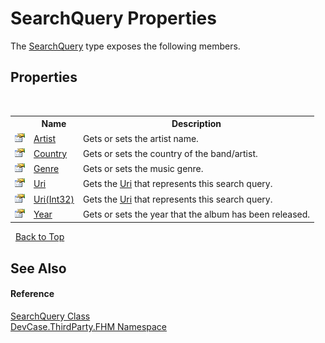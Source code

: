 # SearchQuery Properties
 

The <a href="T_DevCase_ThirdParty_FHM_SearchQuery">SearchQuery</a> type exposes the following members.


## Properties
&nbsp;<table><tr><th></th><th>Name</th><th>Description</th></tr><tr><td>![Public property](media/pubproperty.gif "Public property")</td><td><a href="P_DevCase_ThirdParty_FHM_SearchQuery_Artist">Artist</a></td><td>
Gets or sets the artist name.</td></tr><tr><td>![Public property](media/pubproperty.gif "Public property")</td><td><a href="P_DevCase_ThirdParty_FHM_SearchQuery_Country">Country</a></td><td>
Gets or sets the country of the band/artist.</td></tr><tr><td>![Public property](media/pubproperty.gif "Public property")</td><td><a href="P_DevCase_ThirdParty_FHM_SearchQuery_Genre">Genre</a></td><td>
Gets or sets the music genre.</td></tr><tr><td>![Public property](media/pubproperty.gif "Public property")</td><td><a href="P_DevCase_ThirdParty_FHM_SearchQuery_Uri">Uri</a></td><td>
Gets the <a href="P_DevCase_ThirdParty_FHM_SearchQuery_Uri">Uri</a> that represents this search query.</td></tr><tr><td>![Public property](media/pubproperty.gif "Public property")</td><td><a href="P_DevCase_ThirdParty_FHM_SearchQuery_Uri_1">Uri(Int32)</a></td><td>
Gets the <a href="P_DevCase_ThirdParty_FHM_SearchQuery_Uri">Uri</a> that represents this search query.</td></tr><tr><td>![Public property](media/pubproperty.gif "Public property")</td><td><a href="P_DevCase_ThirdParty_FHM_SearchQuery_Year">Year</a></td><td>
Gets or sets the year that the album has been released.</td></tr></table>&nbsp;
<a href="#searchquery-properties">Back to Top</a>

## See Also


#### Reference
<a href="T_DevCase_ThirdParty_FHM_SearchQuery">SearchQuery Class</a><br /><a href="N_DevCase_ThirdParty_FHM">DevCase.ThirdParty.FHM Namespace</a><br />
